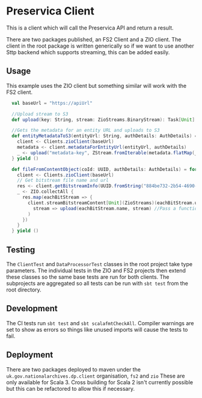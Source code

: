# Preservica Client

This is a client which will call the Preservica API and return a result.

There are two packages published, an FS2 Client and a ZIO client. The client in the root package is written generically so if we want to use another Sttp backend which supports streaming, this can be added easily.

## Usage
This example uses the ZIO client but something similar will work with the FS2 client.

```scala
  val baseUrl = "https://apiUrl"

  //Upload stream to S3
  def upload(key: String, stream: ZioStreams.BinaryStream): Task[Unit] = ???

  //Gets the metadata for an entity URL and uploads to S3
  def entityMetadataToS3(entityUrl: String, authDetails: AuthDetails) = for {
    client <- Clients.zioClient(baseUrl)
    metadata <- client.metadataForEntityUrl(entityUrl, authDetails)
    _ <- upload("metadata-key", ZStream.fromIterable(metadata.flatMap(_.toString.getBytes)))
  } yield ()

  def fileFromContentObject(coId: UUID, authDetails: AuthDetails) = for {
    client <- Clients.zioClient(baseUrl)
    // Get bitstream file name and url
    res <- client.getBitstreamInfo(UUID.fromString("884be732-2b54-4690-9ce2-db47a6fbbaf8"), authDetails)
    _ <- ZIO.collectAll {
      res.map(eachBitStream => {
        client.streamBitstreamContent[Unit](ZioStreams)(eachBitStream.url, authDetails, 
          stream => upload(eachBitStream.name, stream) //Pass a function in to handle the stream
        )
      })
    }
  } yield ()
```
## Testing

The `ClientTest` and `DataProcessorTest` classes in the root project take type parameters. The individual tests in the ZIO and FS2 projects then extend these classes so the same base tests are run for both clients. 
The subprojects are aggregated so all tests can be run with `sbt test` from the root directory.

## Development
The CI tests run `sbt test` and `sbt scalafmtCheckAll`. 
Compiler warnings are set to show as errors so things like unused imports will cause the tests to fail.

## Deployment
There are two packages deployed to maven under the `uk.gov.nationalarchives.dp.client` organisation, `fs2` and `zio`
These are only available for Scala 3. Cross building for Scala 2 isn't currently possible but this can be refactored to allow this if necessary.
